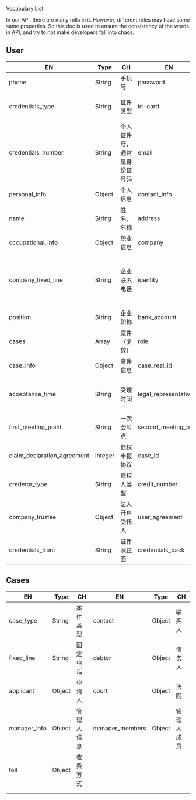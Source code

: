 Vocabulary List

In our API, there are many rolls in it. However, different roles may have some same properties. So this doc is used to ensure the consistency of the words in API, and try to not make developers fall into chaos.

## User

| EN                          | Type    | CH                           | EN                   | Type    | CH                       |
| --------------------------- | ------- | ---------------------------- | -------------------- | ------- | ------------------------ |
| phone                       | String  | 手机号                       | password             | String  | 密码                     |
| credentials_type            | String  | 证件类型                     | id-card              | String  | 中国身份证               |
| credentials_number          | String  | 个人证件号，通常是身份证号码 | email                | String  | 邮箱                     |
| personal_info               | Object  | 个人信息                     | contact_info         | Object  | 联系方式                 |
| name                        | String  | 姓名，名称                   | address              | String  | 地址                     |
| occupational_info           | Object  | 职业信息                     | company              | String  | 企业名称                 |
| company_fixed_line          | String  | 企业联系电话                 | identity             | String  | 行业身份（法官，会计等） |
| position                    | String  | 企业职称                     | bank_account         | Object  | 银行账户                 |
| cases                       | Array   | 案件（复数）                 | role                 | String  | 角色                     |
| case_info                   | Object  | 案件信息                     | case_real_id         | String  | 受理案号                 |
| acceptance_time             | String  | 受理时间                     | legal_representative | String  | 企业法定代表人           |
| first_meeting_point         | String  | 一次会时点                   | second_meeting_point | String  | 二次会时点               |
| claim_declaration_agreement | Integer | 债权申报协议                 | case_id              | uuid    | 案件的唯一id             |
| credetor_type               | String  | 债权人类型                   | credit_number        | String  | 法人信用号               |
| company_trustee             | Object  | 法人开户受托人               | user_agreement       | Integer | 用户协议                 |
| credentials_front           | String  | 证件照正面                   | credentials_back     | String  | 证件照背面               |

## Cases

| EN           | Type   | CH         | EN              | Type   | CH         |
| ------------ | ------ | ---------- | --------------- | ------ | ---------- |
| case_type    | String | 案件类型   | contact         | Object | 联系人     |
| fixed_line   | String | 固定电话   | debtor          | Object | 债务人     |
| applicant    | Object | 申请人     | court           | Object | 法院       |
| manager_info | Object | 管理人信息 | manager_members | Object | 管理人成员 |
| toll         | Object | 收费方式   |                 |        |            |
|              |        |            |                 |        |            |
|              |        |            |                 |        |            |


